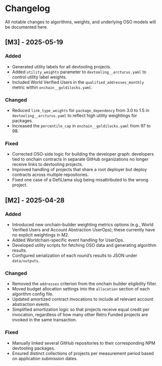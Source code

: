 # Changelog

All notable changes to algorithms, weights, and underlying OSO models will be documented here.

## [M3] - 2025-05-19

### Added
- Generated utility labels for all devtooling projects.
- Added `utility_weights` parameter to `devtooling__arcturus.yaml` to control utility label weights.
- Included World Verified Users in the `qualified_addresses_monthly` metric within `onchain__goldilocks.yaml`.

### Changed
- Reduced `link_type_weights` for `package_dependency` from 3.0 to 1.5 in `devtooling__arcturus.yaml` to reflect high utility weightings for packages.
- Increased the `percentile_cap` in `onchain__goldilocks.yaml` from 97 to 98.

### Fixed
- Corrected OSO-side logic for building the developer graph: developers tied to onchain contracts in separate GitHub organizations no longer receive links to devtooling projects.
- Improved handling of projects that share a root deployer but deploy contracts across multiple repositories.
- Fixed one case of a DefiLlama slug being misattributed to the wrong project.

## [M2] - 2025-04-28

### Added
- Introduced new onchain-builder weighting metrics options (e.g., World Verified Users and Account Abstraction UserOps); these currently have no explicit weightings in M2.
- Added Worldchain-specific event handling for UserOps.
- Developed utility scripts for fetching OSO data and generating algorithm results.
- Configured serialization of each round’s results to JSON under `data/outputs`.

### Changed
- Removed the `addresses` criterion from the onchain builder eligibility filter.
- Moved budget allocation settings into the `allocation` section of each algorithm config file.
- Updated amortized contract invocations to include all relevant account abstraction events.
- Simplified amortization logic so that projects receive equal credit per invocation, regardless of how many other Retro Funded projects are invoked in the same transaction.

### Fixed
- Manually linked several GitHub repositories to their corresponding NPM devtooling packages.
- Ensured distinct collections of projects per measurement period based on application submission dates.